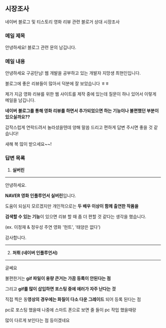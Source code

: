 ## **시장조사**

네이버 블로그 및 티스토리 영화 리뷰 관련 블로거 상대 시장조사

### 메일 제목

안녕하세요! 블로그 관련 문의 남깁니다.

### 메일 내용

안녕하세요 구공탄님! 웹 개발을 공부하고 있는 개발자 지망생 최현인입니다.

블로그에 좋은 리뷰들이 많아서 덕분에 잘 보았습니다 ㅎㅎ

제가 지금 영화 리뷰를 위한 웹 사이트를 제작 중에 있는데 질문이 하나 있어서 이렇게 메일을 남깁니다.

**네이버 블로그를 통해 영화 리뷰를 하면서 추가되었으면 하는 기능이나 불편했던 부분이 있으실까요??**

갑작스럽게 연락드려서 놀라셨을텐데 양해 말씀 드리고 편하게 답변 주시면 좋을 것 같습니다!

새해 복 많이 받으세요~~!

### 답변 목록

1. **실버린**

---

안녕하세요.

**NAVER 영화 인플루언서 실버린**입니다.

도움이 되실지 모르겠지만 개인적으로는 **두 배우 이상이 함께 출연한 작품을**

**검색할 수 있는 기능**이 있으면 리뷰 할 때 좀 더 편할 것 같다는 생각을 했습니다.

(ex. 이정재 & 정우성 주연 영화 '헌트', '태양은 없다')

감사합니다.

---

2.  **처뤼 (네이버 인플루언서)** 

---

글쎄요

불편한거는 **gif 파일이 용량 큰거는 가끔 등록이 안된다는 점**

그리고 **gif를 많이 삽입하면 포스팅 중에 에러가 자주 난다는 것**

직접 찍은 동**영상의 경우에는 화질이 다소 다운 그레이드** 되어 등록 된다는 점

pc로 포스팅 했을때 나중에 스마트 폰으로 보면 줄 들이 pc 작업 했을때랑

많이 다르게 보인다는 점 등이겠네요